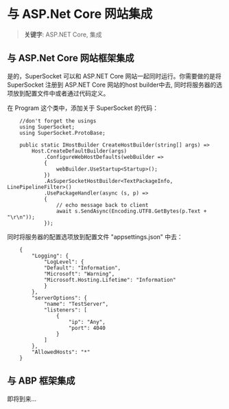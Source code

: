 # 与 ASP.Net Core 网站集成

> __关键字__: ASP.NET Core, 集成

## 与 ASP.Net Core 网站框架集成

是的，SuperSocket 可以和 ASP.NET Core 网站一起同时运行。你需要做的是将 SuperSocket 注册到 ASP.NET Core 网站的host builder中去, 同时将服务器的选项放到配置文件中或者通过代码定义。

在 Program 这个类中，添加关于 SuperSocket 的代码：


        //don't forget the usings
        using SuperSocket;
        using SuperSocket.ProtoBase;

        public static IHostBuilder CreateHostBuilder(string[] args) =>
            Host.CreateDefaultBuilder(args)
                .ConfigureWebHostDefaults(webBuilder =>
                {
                    webBuilder.UseStartup<Startup>();
                })
                .AsSuperSocketHostBuilder<TextPackageInfo, LinePipelineFilter>()
                .UsePackageHandler(async (s, p) =>
                {
                    // echo message back to client
                    await s.SendAsync(Encoding.UTF8.GetBytes(p.Text + "\r\n"));
                });


同时将服务器的配置选项放到配置文件 "appsettings.json" 中去：


        {
            "Logging": {
                "LogLevel": {
                "Default": "Information",
                "Microsoft": "Warning",
                "Microsoft.Hosting.Lifetime": "Information"
                }
            },
            "serverOptions": {
                "name": "TestServer",
                "listeners": [
                    {
                        "ip": "Any",
                        "port": 4040
                    }
                ]
            },
            "AllowedHosts": "*"
        }

## 与 ABP 框架集成

即将到来...